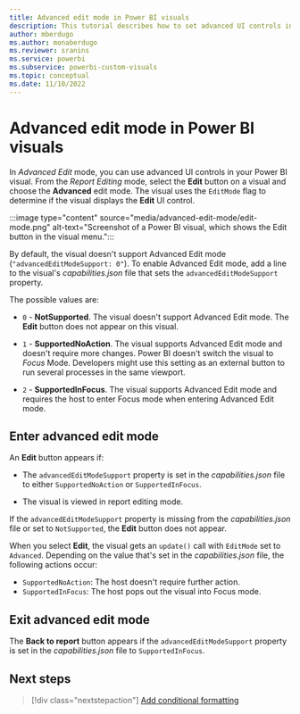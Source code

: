 ```yaml
---
title: Advanced edit mode in Power BI visuals
description: This tutorial describes how to set advanced UI controls in Power BI visuals by adding a line to a visual's capabilities.json file.
author: mberdugo
ms.author: monaberdugo
ms.reviewer: sranins
ms.service: powerbi
ms.subservice: powerbi-custom-visuals
ms.topic: conceptual
ms.date: 11/10/2022
---
```


# Advanced edit mode in Power BI visuals

In *Advanced Edit* mode, you can use advanced UI controls in your Power BI visual. From the *Report Editing* mode, select the **Edit** button on a visual and choose the **Advanced** edit mode. The visual uses the `EditMode` flag to determine if the visual displays the **Edit** UI control.

:::image type="content" source="media/advanced-edit-mode/edit-mode.png" alt-text="Screenshot of a Power BI visual, which shows the Edit button in the visual menu.":::

By default, the visual doesn't support Advanced Edit mode (`"advancedEditModeSupport: 0"`). To enable Advanced Edit mode, add a line to the visual's *capabilities.json* file that sets the `advancedEditModeSupport` property.

The possible values are:

* `0` - **NotSupported**. The visual doesn't support Advanced Edit mode. The **Edit** button does not appear on this visual.

* `1` - **SupportedNoAction**. The visual supports Advanced Edit mode and doesn't require more changes. Power BI doesn't switch the visual to *Focus* Mode. Developers might use this setting as an external button to run several processes in the same viewport.

* `2` - **SupportedInFocus**. The visual supports Advanced Edit mode and requires the host to enter Focus mode when entering Advanced Edit mode.

## Enter advanced edit mode

An **Edit** button appears if:

* The `advancedEditModeSupport` property is set in the *capabilities.json* file to either `SupportedNoAction` or `SupportedInFocus`.

* The visual is viewed in report editing mode.

If the `advancedEditModeSupport` property is missing from the *capabilities.json* file or set to `NotSupported`, the **Edit** button does not appear.

When you select **Edit**, the visual gets an `update()` call with `EditMode` set to `Advanced`. Depending on the value that's set in the *capabilities.json* file, the following actions occur:

* `SupportedNoAction`: The host doesn't require further action.
* `SupportedInFocus`: The host pops out the visual into Focus mode.

## Exit advanced edit mode

The **Back to report** button appears if the `advancedEditModeSupport` property is set in the *capabilities.json* file to `SupportedInFocus`.

## Next steps

> [!div class="nextstepaction"]
> [Add conditional formatting](conditional-format.md)
